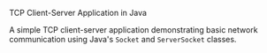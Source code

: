  TCP Client-Server Application in Java

A simple TCP client-server application demonstrating basic network communication using Java's `Socket` and `ServerSocket` classes.
